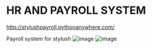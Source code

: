 # HR AND PAYROLL SYSTEM
http://stylushpayroll.pythonanywhere.com/


Payroll system for stylush
![image](https://github.com/simokamaawork/stylushpayroll/assets/88234407/4033f655-d29b-49cf-9eae-b8bb287e7907)
![image](https://github.com/simokamaawork/stylushpayroll/assets/88234407/60a8b2ab-d70c-4a1f-ba12-9ff52186dd89)


